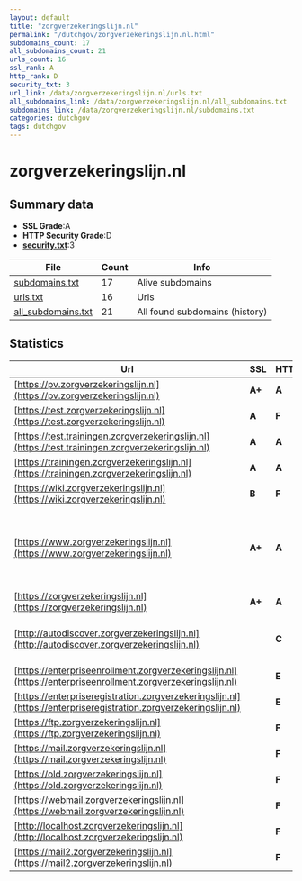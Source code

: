 ```yaml
---
layout: default
title: "zorgverzekeringslijn.nl"
permalink: "/dutchgov/zorgverzekeringslijn.nl.html"
subdomains_count: 17
all_subdomains_count: 21
urls_count: 16
ssl_rank: A
http_rank: D
security_txt: 3
url_link: /data/zorgverzekeringslijn.nl/urls.txt
all_subdomains_link: /data/zorgverzekeringslijn.nl/all_subdomains.txt
subdomains_link: /data/zorgverzekeringslijn.nl/subdomains.txt
categories: dutchgov
tags: dutchgov
---
```



# zorgverzekeringslijn.nl
## Summary data


 - **SSL Grade**:A
 - **HTTP Security Grade**:D
 - **[security.txt](https://www.digitaleoverheid.nl/nieuws/standaard-security-txt-nu-verplicht-voor-overheid/)**:3


| File       | Count | Info |
|------------|-------|------|
|[subdomains.txt](/DutchGovScope/data/zorgverzekeringslijn.nl/subdomains.txt)|17|Alive subdomains|
|[urls.txt](/DutchGovScope/data/zorgverzekeringslijn.nl/urls.txt)|16|Urls|
|[all_subdomains.txt](/DutchGovScope/data/zorgverzekeringslijn.nl/all_subdomains.txt)|21|All found subdomains (history)|


## Statistics


| Url | SSL | HTTP | Server | Cookie | HSTS | CORS | CTO | CSP | XFO | XXP | RP |FP| Tech |Title |
|--------|-------|-------|------|------|------|------|------|------|------|------|------|------|------|------|
|[https://pv.zorgverzekeringslijn.nl](https://pv.zorgverzekeringslijn.nl)| **A+**| **A**|nginx| |:white_check_mark: | | | | :white_check_mark: | :white_check_mark: | :white_check_mark: | |HSTS Nginx||
|[https://test.zorgverzekeringslijn.nl](https://test.zorgverzekeringslijn.nl)| **A**| **F**|Apache| | | | | | | | :white_check_mark: | |Apache HTTP Server Basic|401 Unauthorized|
|[https://test.trainingen.zorgverzekeringslijn.nl](https://test.trainingen.zorgverzekeringslijn.nl)| **A**| **A**|nginx| |:white_check_mark: | | |:warning: | :white_check_mark: | :white_check_mark: | :white_check_mark: | :white_check_mark: |Nginx|Redirecting to h...|
|[https://trainingen.zorgverzekeringslijn.nl](https://trainingen.zorgverzekeringslijn.nl)| **A**| **A**|nginx| |:white_check_mark: | | |:warning: | :white_check_mark: | :white_check_mark: | :white_check_mark: | :white_check_mark: |Nginx|Redirecting to h...|
|[https://wiki.zorgverzekeringslijn.nl](https://wiki.zorgverzekeringslijn.nl)| **B**| **F**|nginx|:white_check_mark: | | | | | | | :white_check_mark: | |Nginx||
|[https://www.zorgverzekeringslijn.nl](https://www.zorgverzekeringslijn.nl)| **A+**| **A**|Apache| |:white_check_mark: | | |:warning: | :white_check_mark: | :white_check_mark: | :white_check_mark: | :white_check_mark: |Apache HTTP Server Google Tag Manager HSTS MySQL PHP WordPress:6.5.5 Yoast SEO:22.9|Zorgverzekerings...|
|[https://zorgverzekeringslijn.nl](https://zorgverzekeringslijn.nl)| **A+**| **A**|Apache| |:white_check_mark: | | |:warning: | :white_check_mark: | :white_check_mark: | :white_check_mark: | :white_check_mark: |Apache HTTP Server HSTS|301 Moved Perman...|
|[http://autodiscover.zorgverzekeringslijn.nl](http://autodiscover.zorgverzekeringslijn.nl)| | **C**|Microsoft-IIS/10.0| |:white_check_mark: | | | | | | :white_check_mark: | |IIS:10.0 Microsoft ASP.NET Windows Server||
|[https://enterpriseenrollment.zorgverzekeringslijn.nl](https://enterpriseenrollment.zorgverzekeringslijn.nl)| | **E**|| | | | | | | | :white_check_mark: | |HSTS||
|[https://enterpriseregistration.zorgverzekeringslijn.nl](https://enterpriseregistration.zorgverzekeringslijn.nl)| | **E**|| | | | | | | | :white_check_mark: | |||
|[https://ftp.zorgverzekeringslijn.nl](https://ftp.zorgverzekeringslijn.nl)| | **F**|nginx| | | | | | | | :white_check_mark: | |Nginx|Web Server's Def...|
|[https://mail.zorgverzekeringslijn.nl](https://mail.zorgverzekeringslijn.nl)| | **F**|nginx| | | | | | | | :white_check_mark: | |Nginx|Web Server's Def...|
|[https://old.zorgverzekeringslijn.nl](https://old.zorgverzekeringslijn.nl)| | **F**|nginx| | | | | | | | :white_check_mark: | |Nginx|Web Server's Def...|
|[https://webmail.zorgverzekeringslijn.nl](https://webmail.zorgverzekeringslijn.nl)| | **F**|nginx| | | | | | | | :white_check_mark: | |Nginx|Web Server's Def...|
|[http://localhost.zorgverzekeringslijn.nl](http://localhost.zorgverzekeringslijn.nl)| | **F**|nginx| | | :warning:| | | | | :white_check_mark: | |Nginx|(404 Not Found)|
|[https://mail2.zorgverzekeringslijn.nl](https://mail2.zorgverzekeringslijn.nl)| | **F**|Apache| | | | | | | | :white_check_mark: | |Apache HTTP Server|301 Moved Perman...|

